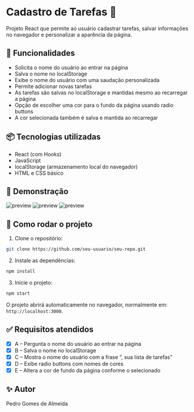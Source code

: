# Cadastro de Tarefas 📝

Projeto React que permite ao usuário cadastrar tarefas, salvar informações no navegador e personalizar a aparência da página.

## 🚀 Funcionalidades

- Solicita o nome do usuário ao entrar na página
- Salva o nome no localStorage
- Exibe o nome do usuário com uma saudação personalizada
- Permite adicionar novas tarefas
- As tarefas são salvas no localStorage e mantidas mesmo ao recarregar a página
- Opção de escolher uma cor para o fundo da página usando radio buttons
- A cor selecionada também é salva e mantida ao recarregar

## 📦 Tecnologias utilizadas

- React (com Hooks)
- JavaScript
- localStorage (armazenamento local do navegador)
- HTML e CSS básico

## 📸 Demonstração

![preview](https://imgur.com/Yuymcef.png)
![preview](https://imgur.com/mWdB8Uz.png) 
![preview](https://imgur.com/XYUFWxg.png) 

## 📁 Como rodar o projeto

1. Clone o repositório:

```bash
git clone https://github.com/seu-usuario/seu-repo.git
```

2. Instale as dependências:

```bash
npm install
```

3. Inicie o projeto:

```bash
npm start
```

O projeto abrirá automaticamente no navegador, normalmente em: `http://localhost:3000`.

## ✅ Requisitos atendidos

- [x] A – Pergunta o nome do usuário ao entrar na página
- [x] B – Salva o nome no localStorage
- [x] C – Mostra o nome do usuário com a frase “, sua lista de tarefas”
- [x] D – Exibe radio buttons com nomes de cores
- [x] E – Altera a cor de fundo da página conforme o selecionado

## ✨ Autor

Pedro Gomes de Almeida
